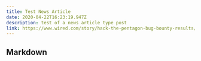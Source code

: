 ```yaml
---
title: Test News Article
date: 2020-04-22T16:23:19.947Z
description: test of a news article type post
link: https://www.wired.com/story/hack-the-pentagon-bug-bounty-results/
---
```

## Markdown